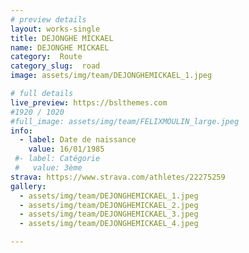 ```yaml
---
# preview details
layout: works-single
title: DEJONGHE MICKAEL
name: DEJONGHE MICKAEL
category:  Route
category_slug:  road
image: assets/img/team/DEJONGHEMICKAEL_1.jpeg

# full details
live_preview: https://bslthemes.com
#1920 / 1020
#full_image: assets/img/team/FELIXMOULIN_large.jpeg
info:
  - label: Date de naissance
    value: 16/01/1985
 #- label: Catégorie 
 #   value: 3ème
strava: https://www.strava.com/athletes/22275259
gallery:
  - assets/img/team/DEJONGHEMICKAEL_1.jpeg
  - assets/img/team/DEJONGHEMICKAEL_2.jpeg
  - assets/img/team/DEJONGHEMICKAEL_3.jpeg
  - assets/img/team/DEJONGHEMICKAEL_4.jpeg

---
```

